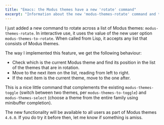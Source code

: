 ```yaml
---
title: "Emacs: the Modus themes have a new 'rotate' command"
excerpt: "Information about the new 'modus-themes-rotate' command and the user option 'modus-themes-to-rotate'."
---
```


I just added a new command to rotate across a list of Modus themes:
`modus-themes-rotate`. In interactive use, it uses the value of the
new user option `modus-themes-to-rotate`. When called from Lisp, it
accepts any list that consists of Modus themes.

The way I implemented this feature, we get the following behaviour:

- Check which is the current Modus theme and find its position in the
  list of the themes that are in rotation.
- Move to the next item on the list, reading from left to right.
- If the next item is the current theme, move to the one after.

This is a nice little command that complements the existing
`modus-themes-toggle` (switch between two themes, per
`modus-themes-to-toggle`) and `modus-themes-select` (choose a theme
from the entire family using minibuffer completion).

The new functionality will be available to all users as part of Modus
themes `4.6.0`. If you do try it before then, let me know if something
is amiss.

